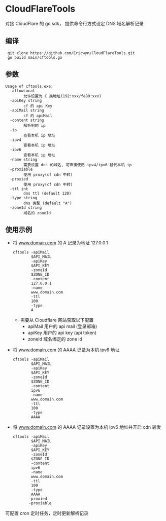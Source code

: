 # CloudFlareTools

对接 CloudFlare 的 go sdk， 提供命令行方式设定 DNS 域名解析记录

## 编译

```shell
 git clone https://github.com/Ericwyn/CloudFlareTools.git
 go build main/cftools.go
```

## 参数
```shell
Usage of cftools.exe:
  -allowLocal
        允许设置为 C 类地址(192:xxx/fe80:xxx)
  -apiKey string
        cf 的 api Key
  -apiMail string
        cf 的 apiMail
  -content string
        解析到的 ip
  -ip
        查看本机 ip 地址
  -ipv4
        查看本机 ip 地址
  -ipv6
        查看本机 ip 地址
  -name string
        需要设置 dns 的域名, 可直接使用 ipv4/ipv6 替代本机 ip
  -proxiable
        使用 proxy(cf cdn 中转)
  -proxied
        使用 proxy(cf cdn 中转)
  -ttl int
        dns ttl (default 120)
  -type string
        dns 类型 (default "A")
  -zoneId string
        域名的 zoneId

```

## 使用示例


- 将 www.domain.com 的 A 记录为地址 127.0.0.1

    ```shell
    cftools -apiMail
            $API_MAIL
            -apiKey
            $API_KEY
            -zoneId
            $ZONE_ID
            -content
            127.0.0.1
            -name
            www.domain.com
            -ttl
            100
            -type
            A
    ```
    - 需要从 Cloudflare 网站获取以下配置
        - apiMail 用户的 api mail (登录邮箱)
        - apiKey 用户的 api key (api token)
        - zoneId 域名绑定的 zone id
    
 - 将 www.domain.com 的 AAAA 记录为本机 ipv6 地址
    ```shell
    cftools -apiMail
            $API_MAIL
            -apiKey
            $API_KEY
            -zoneId
            $ZONE_ID
            -content
            ipv6
            -name
            www.domain.com
            -ttl
            100
            -type
            AAAA
    ```

 - 将 www.domain.com 的 AAAA 记录设置为本机 ipv6 地址并开启 cdn 转发

    ```shell
    cftools -apiMail
            $API_MAIL
            -apiKey
            $API_KEY
            -zoneId
            $ZONE_ID
            -content
            ipv6
            -name
            www.domain.com
            -ttl
            100
            -type
            AAAA
           -proxied 
           -proxiable
    ```
   

可配置 cron 定时任务，定时更新解析记录